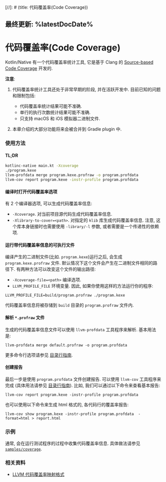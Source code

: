 [//]: # (title: 代码覆盖率(Code Coverage))

最终更新: %latestDocDate%
---



# 代码覆盖率(Code Coverage)
Kotlin/Native 有一个代码覆盖率统计工具, 它是基于 Clang 的 [Source-based Code Coverage](https://clang.llvm.org/docs/SourceBasedCodeCoverage.html) 开发的.

**注意**:
1. 代码覆盖率统计工具还处于非常早期的阶段, 并在活跃开发中. 目前已知的问题和限制包括:
    * 代码覆盖率统计结果可能不准确.
    * 单行的执行次数统计结果可能不准确.
    * 只支持 macOS 和 iOS 模拟器二进制文件.

2. 本章介绍的大部分功能将来会被合并到 Gradle plugin 中.

### 使用方法

#### TL;DR
```bash
kotlinc-native main.kt -Xcoverage
./program.kexe
llvm-profdata merge program.kexe.profraw -o program.profdata
llvm-cov report program.kexe -instr-profile program.profdata
```

#### 编译时打开代码覆盖率选项

有 2 个编译器选项, 可以生成代码覆盖率信息:
* `-Xcoverage`. 对当前项目源代码生成代码覆盖率信息.
* `-Xlibrary-to-cover=<path>`. 对指定的 `klib` 库生成代码覆盖率信息.
注意, 这个库本身链接时也需要使用 `-library/-l` 参数, 或者需要是一个传递性的依赖项.

#### 运行带代码覆盖率信息的可执行文件

编译产生的二进制文件(比如. `program.kexe`)运行之后, 会生成 `program.kexe.profraw` 文件.
默认情况下这个文件会产生在二进制文件相同的路径下. 有两种方法可以改变这个文件的输出路径:
 * `-Xcoverage-file=<path>` 编译选项.
 * `LLVM_PROFILE_FILE` 环境变量. 因此, 如果你使用这样的方法运行你的程序:
```
LLVM_PROFILE_FILE=build/program.profraw ./program.kexe
```
代码覆盖率信息将被存储到 `build` 目录的 `program.profraw` 文件内.

#### 解析 `*.profraw` 文件

生成的代码覆盖率信息文件可以使用 `llvm-profdata` 工具程序来解析. 基本用法是:
```
llvm-profdata merge default.profraw -o program.profdata
```
更多命令行选项请参见 [目录行指南](http://llvm.org/docs/CommandGuide/llvm-profdata.html).

#### 创建报告

最后一步是使用 `program.profdata` 文件创建报告.
可以使用 `llvm-cov` 工具程序来完成 (具体用法请参见 [目录行指南](http://llvm.org/docs/CommandGuide/llvm-cov.html)).
比如, 我们可以通过以下命令来查看基本报告:
```
llvm-cov report program.kexe -instr-profile program.profdata
```
也可以使用以下命令来生成 html 格式的, 各代码行的覆盖率报告:
```
llvm-cov show program.kexe -instr-profile program.profdata  -format=html > report.html
```

### 示例
通常, 会在运行测试程序的过程中收集代码覆盖率信息.
具体做法请参见 [`samples/coverage`](https://github.com/JetBrains/kotlin-native/tree/b22404c947c6f728cf7406d6725b475e77b2c84c/samples/coverage).


### 相关资料
* [LLVM 代码覆盖率映射格式](https://llvm.org/docs/CoverageMappingFormat.html)
